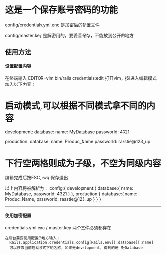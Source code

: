 # 这是一个保存账号密码的功能

config/credentials.yml.enc 是加密后的配置文件

config/master.key 是解密用的，要妥善保存，不能放到公开的地方

## 使用方法

#### 设置配置内容

  在终端输入 EDITOR=vim bin/rails credentials:edit 打开vim，按i进入编辑模式
  加入以下内容：
  
  # 启动模式,可以根据不同模式拿不同的内容
  development:
    database:
     name: MyDatabase
     passworld: 4321
  
  production:
   database:
    name: Produc_Name
    passworld: rasstie@123_up
    
  # 下行空两格则成为子级，不空为同级内容
  
  编辑完成后按ESC, :wq 保存退出
  
  以上内容将被解析为：
  config:{
    development:{
      database:{
        name: MyDatabase,
        passworld: 4321
      }
    },
    production:{
      database:{
        name: Produc_Name,
        passworld: rasstie@123_up
      }
    }
  }
  
---

#### 使用加密配置

credentials.yml.enc / master.key 两个文件必须都存在

    在后台需要使用配置的地方输入：
      Rails.application.credentials.config[Rails.env][:database][:name] 
      可以获取当前启动模式下的名称，如果是development，得到的是 MyDatabase
    
